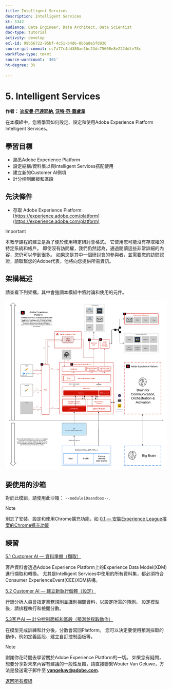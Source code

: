 ```yaml
---
title: Intelligent Services
description: Intelligent Services
kt: 5342
audience: Data Engineer, Data Architect, Data Scientist
doc-type: tutorial
activity: develop
exl-id: 99b56722-95bf-4c51-b4d6-8b5a8e5fd936
source-git-commit: cc7a77c4dd380ae1bc23dc75608e8e2224dfe78c
workflow-type: tm+mt
source-wordcount: '361'
ht-degree: 3%

---
```


# 5. Intelligent Services

**作者： [迪皮曼·巴達耶納](https://www.linkedin.com/in/diptiman-badajena-1b178019/), [沃特·范·蓋盧韋](https://www.linkedin.com/in/woutervangeluwe/)**

在本模組中，您將學習如何設定、設定和使用Adobe Experience Platform Intelligent Services。

## 學習目標

- 熟悉Adobe Experience Platform
- 設定結構/資料集以與Intelligent Services搭配使用
- 建立新的Customer AI例項
- 計分控制面板和區段

## 先決條件

- 存取 Adobe Experience Platform: [https://experience.adobe.com/platform](https://experience.adobe.com/platform)

>[!IMPORTANT]
>
>本教學課程的建立是為了便於使用特定研討會格式。 它使用您可能沒有存取權的特定系統和帳戶。 即使沒有訪問權，我們仍然認為，通過閱讀這些非常詳細的內容，您仍可以學到很多。 如果您是其中一個研討會的參與者，並需要您的訪問認證，請聯繫您的Adobe代表，他將向您提供所需資訊。

## 架構概述

請查看下列架構，其中會強調本模組中將討論和使用的元件。

![架構概述](../../assets/images/architecturem5.png)

## 要使用的沙箱

對於此模組，請使用此沙箱： `--module10sandbox--`.

>[!NOTE]
>
>別忘了安裝、設定和使用Chrome擴充功能，如 [0.1 — 安裝Experience League檔案的Chrome擴充功能](../module0/ex1.md)

## 練習

[5.1 Customer AI — 資料準備（擷取）](./ex1.md)

客戶資料會透過Adobe Experience Platform上的Experience Data Model(XDM)進行擷取和轉換。 尤其是Intelligent Services中使用的所有資料集，都必須符合Consumer ExperienceEvent(CEE)XDM結構。

[5.2 Customer AI — 建立新執行個體（設定）](./ex2.md)

行銷分析人員會指定業務規則並識別相關資料，以設定所需的預測。 設定模型後，請排程執行和檢閱分數。

[5.3客戶AI — 計分控制面板和區段（預測並採取動作）](./ex3.md)

在模型完成訓練和計分後，分數會寫回Platform。 您可以決定要使用預測採取的動作，例如定義區段、建立自訂控制面板等。

>[!NOTE]
>
>謝謝你花時間去學習關於Adobe Experience Platform的一切。 如果您有疑問，想要分享對未來內容有建議的一般性反饋，請直接聯繫Wouter Van Geluwe，方法是發送電子郵件至 **vangeluw@adobe.com**.

[返回所有模組](../../overview.md)
